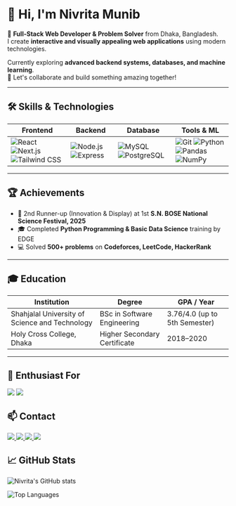 # 👋 Hi, I'm Nivrita Munib

💫 **Full-Stack Web Developer & Problem Solver** from Dhaka, Bangladesh.  
I create **interactive and visually appealing web applications** using modern technologies.  

Currently exploring **advanced backend systems, databases, and machine learning**.  
🚀 Let's collaborate and build something amazing together!

---

## 🛠️ Skills & Technologies

| Frontend | Backend | Database | Tools & ML |
|----------|---------|---------|------------|
| ![React](https://img.shields.io/badge/React-61DAFB?style=for-the-badge&logo=react&logoColor=white) ![Next.js](https://img.shields.io/badge/Next.js-000000?style=for-the-badge&logo=next.js&logoColor=white) ![Tailwind CSS](https://img.shields.io/badge/TailwindCSS-06B6D4?style=for-the-badge&logo=tailwind-css&logoColor=white) | ![Node.js](https://img.shields.io/badge/Node.js-339933?style=for-the-badge&logo=node.js&logoColor=white) ![Express](https://img.shields.io/badge/Express-000000?style=for-the-badge) | ![MySQL](https://img.shields.io/badge/MySQL-4479A1?style=for-the-badge&logo=mysql&logoColor=white) ![PostgreSQL](https://img.shields.io/badge/PostgreSQL-4169E1?style=for-the-badge&logo=postgresql&logoColor=white) | ![Git](https://img.shields.io/badge/Git-F05032?style=for-the-badge&logo=git&logoColor=white) ![Python](https://img.shields.io/badge/Python-3776AB?style=for-the-badge&logo=python&logoColor=white) ![Pandas](https://img.shields.io/badge/Pandas-150458?style=for-the-badge) ![NumPy](https://img.shields.io/badge/NumPy-013243?style=for-the-badge) |

---

## 🏆 Achievements

- 🥉 2nd Runner-up (Innovation & Display) at 1st **S.N. BOSE National Science Festival, 2025**  
- 🎓 Completed **Python Programming & Basic Data Science** training by EDGE  
- 💻 Solved **500+ problems** on **Codeforces, LeetCode, HackerRank**

---

## 🎓 Education

| Institution | Degree | GPA / Year |
|-------------|--------|------------|
| Shahjalal University of Science and Technology | BSc in Software Engineering | 3.76/4.0 (up to 5th Semester) |
| Holy Cross College, Dhaka | Higher Secondary Certificate | 2018–2020 |



---

## 🚀 Enthusiast For

<!-- Frontend & Web Technologies -->
<img src="https://go-skill-icons.vercel.app/api/icons?i=ts,tailwindcss,react,next,nuxt,redux,reactquery" />

<!-- Backend, Database, DevOps, Tools -->
<img src="https://go-skill-icons.vercel.app/api/icons?i=turborepo,hono,trpc,postgresql,githubactions,drizzle,linux" />


## 📫 Contact

<a href="mailto:nivritamunib357@gmail.com">
    <img src="https://go-skill-icons.vercel.app/api/icons?i=gmail" />
</a>
<a href="https://nivrita-munib.vercel.app/">
   <img src="https://go-skill-icons.vercel.app/api/icons?i=chrome" />
</a>
<a href="[https://www.linkedin.com/in/nivritamunib/](https://www.linkedin.com/in/nivrita-munib-b81983271/)">
   <img src="https://go-skill-icons.vercel.app/api/icons?i=linkedin" />
</a>
<a href="https://www.facebook.com/nibhrta.muniba">
   <img src="https://go-skill-icons.vercel.app/api/icons?i=facebook" />
</a>



## 📈 GitHub Stats
![Nivrita's GitHub stats](https://github-readme-stats.vercel.app/api?username=Nivrita44&show_icons=true&theme=radical)

![Top Languages](https://github-readme-stats.vercel.app/api/top-langs/?username=Nivrita44&layout=compact&theme=radical)

